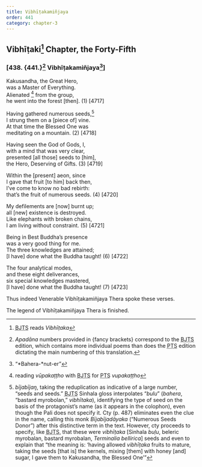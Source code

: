 ```yaml
---
title: Vibhīṭakamiñjaya
order: 441
category: chapter-3
---
```


## Vibhīṭaki[^1] Chapter, the Forty-Fifth

### \[438. {441.}[^2] Vibhīṭakamiñjaya[^3]\]

Kakusandha, the Great Hero,  
was a Master of Everything.  
Alienated [^4] from the group,  
he went into the forest \[then\]. (1) \[4717\]

Having gathered numerous seeds,[^5]  
I strung them on a \[piece of\] vine.  
At that time the Blessed One was  
meditating on a mountain. (2) \[4718\]

Having seen the God of Gods, I,  
with a mind that was very clear,  
presented \[all those\] seeds to \[him\],  
the Hero, Deserving of Gifts. (3) \[4719\]

Within the \[present\] aeon, since  
I gave that fruit \[to him\] back then,  
I’ve come to know no bad rebirth:  
that’s the fruit of numerous seeds. (4) \[4720\]

My defilements are \[now\] burnt up;  
all \[new\] existence is destroyed.  
Like elephants with broken chains,  
I am living without constraint. (5) \[4721\]

Being in Best Buddha’s presence  
was a very good thing for me.  
The three knowledges are attained;  
\[I have\] done what the Buddha taught! (6) \[4722\]

The four analytical modes,  
and these eight deliverances,  
six special knowledges mastered,  
\[I have\] done what the Buddha taught! (7) \[4723\]

Thus indeed Venerable Vibhīṭakamiñjaya Thera spoke these verses.

The legend of Vibhīṭakamiñjaya Thera is finished.

[^1]: <abbr title="Buddha Jayanthi Tripitaka Series">BJTS</abbr> reads *Vibhīṭaka*

[^2]: *Apadāna* numbers provided in {fancy brackets} correspond to the <abbr title="Buddha Jayanthi Tripitaka Series">BJTS</abbr> edition, which contains more individual poems than does the <abbr title="Pali Text Society">PTS</abbr> edition dictating the main numbering of this translation.

[^3]: “*Bahera-*nut-er”

[^4]: reading *vūpakaṭṭho* with <abbr title="Buddha Jayanthi Tripitaka Series">BJTS</abbr> for <abbr title="Pali Text Society">PTS</abbr> *vupakaṭṭho*

[^5]: *bījabījaŋ*, taking the reduplication as indicative of a large number, “seeds and seeds.” <abbr title="Buddha Jayanthi Tripitaka Series">BJTS</abbr> Sinhala gloss interpolates “*bulu*” (*bahera*, “bastard myrobolan,” *vibhītaka*), identifying the type of seed on the basis of the protagonist’s name (as it appears in the colophon), even though the Pali does not specify it. Cty (p. 487) eliminates even the clue in the name, calling this monk *Bījabījadāyaka* (“Numerous Seeds Donor”) after this distinctive term in the text. However, cty proceeds to specify, like <abbr title="Buddha Jayanthi Tripitaka Series">BJTS</abbr>, that these were *vibhīṭaka* \[Sinhala *buḷu*, beleric myrobalan, bastard myrobalan, *Terminalia bellirica*\] seeds and even to explain that “the meaning is: ‘having allowed *vibhīṭaka* fruits to mature, taking the seeds \[that is\] the kernels, mixing \[them\] with honey \[and\] sugar, I gave them to Kakusandha, the Blessed One’”
